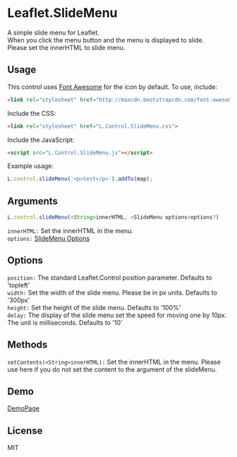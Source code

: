 Leaflet.SlideMenu
====

A simple slide menu for Leaflet.  
When you click the menu button and the menu is displayed to slide.  
Please set the innerHTML to slide menu.  


## Usage

This control uses [Font Awesome](https://fortawesome.github.io/Font-Awesome/) for the icon by default. To use, include:

```html
<link rel="stylesheet" href="http://maxcdn.bootstrapcdn.com/font-awesome/4.5.0/css/font-awesome.min.css">
```

Include the CSS:

```html
<link rel="stylesheet" href="L.Control.SlideMenu.css">
```


Include the JavaScript:

```html
<script src="L.Control.SlideMenu.js"></script>
```


Example usage:

```javascript
L.control.slideMenu('<p>test</p>').addTo(map);
```

## Arguments
```javascript
L.control.slideMenu(<String>innerHTML, <SlideMenu options>options?)
```
`innerHTML:` Set the innerHTML in the menu.  
`options:` [SlideMenu Options](https://github.com/unbam/Leaflet.SlideMenu/blob/master/README.md#options)


## Options

`position:` The standard Leaflet.Control position parameter. Defaults to 'topleft'  
`width:` Set the width of the slide menu. Please be in px units. Defaults to '300px'  
`height:` Set the height of the slide menu. Defaults to '100%'  
`delay:` The display of the slide menu set the speed for moving one by 10px. The unit is milliseconds. Defaults to '10'


## Methods

`setContents(<String>innerHTML):` Set the innerHTML in the menu. Please use here if you do not set the content to the argument of the slideMenu.


## Demo

[DemoPage](http://unbam.github.io/Leaflet.SlideMenu/)


## License

MIT
